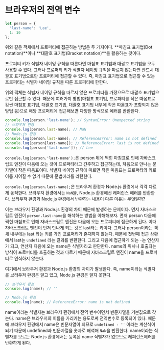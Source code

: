 # 브라우저의 전역 변수

```javascript
let person = {
  'last-name': 'Lee',
  1: 10
};
```

위와 같은 객체에서 프로퍼티에 접근하는 방법은 두 가지이다. **마침표 표기법(Dot notation)**이나 **대괄호 표기법(Bracket notation)**을 활용하는 것이다.

프로퍼티 키가 식별자 네이밍 규칙을 따른다면 마침표 표기법과 대괄호 표기법을 모두 사용할 수 있다. 그러나 프로퍼티 키가 식별자 네이밍 규칙을 따르지 않는다면 반드시 대괄호 표기법으로만 프로퍼티에 접근할 수 있다. 즉, 마침표 표기법으로 접근할 수 있는 프로퍼티는 식별자 네이밍 규칙을 따른 프로퍼티에 한한다.

위의 객체는 식별자 네이밍 규칙을 따르지 않은 프로퍼티를 가졌으므로 대괄호 표기법으로만 접근할 수 있다. 때문에 여러가지 방법(마침표 표기법, 프로퍼티를 작은 따옴표로 감싼 마침표 표기법, 대괄호 표기법, 대괄호 표기법 내부에 작은 따옴표가 포함되지 않은 방법 등)으로 해당 프로퍼티에 접근해보면 다양한 방식으로 에러를 반환한다.

```javascript
console.log(person.'last-name'); // SyntaxError: Unexpected string
// 브라우저 환경
console.log(person.last-name); // NaN
// Node.js 환경
console.log(person.last-name); // ReferenceError: name is not defined
console.log(person[last-name]); // ReferenceError: last is not defined
console.log(person['last-name']); // Lee
```

`console.log(person.'last-name');`은 person 뒤에 찍힌 마침표로 인해 자바스크립트 엔진이 다음에 오는 것이 프로퍼티라고 간주하고 접근하는데, 처음으로 만나는 문자열이 작은 따옴표이다. 식별자 네이밍 규칙에 따르면 작은 따옴표는 프로퍼티의 키로 이름 지어질 수 없기 때문에 문법에러를 리턴한다.

`console.log(person.last-name);`은 브라우저 환경과 Node.js 환경에서 각각 다르게 동작한다. 브라우저 환경에서는 `NaN`을, Node.js 환경에선 레퍼런스 에러를 반환한다. 브라우저 환경과 Node.js 환경에서 반환하는 내용이 다른 이유는 무엇일까?

이는 브라우저 환경과 Node.js 환경의 차이 때문에 발생하는 문제이다. 먼저 자바스크립트 엔진이 `person.last-name`을 해석하는 방법을 이해해보자. 먼저 person 다음에 찍힌 마침표로 인해 자바스크립트 엔진은 다음에 오는 프로퍼티에 접근하게 된다. 이때 자바스크립트 엔진이 먼저 만나게 되는 것은 last라는 키이다. 그러나 person이라는 객체 내부에는 last 라는 키를 가진 프로퍼티가 존재하지 않는다. 때문에 첫번째 접근 상황에서 last는 `undefined` 라는 결과를 반환한다. 그리고 다음에 접근하게 되는 `-`는 연산자가 되고, 연산자 다음에 오는 name은 식별자라고 판단한다. name의 위치나 호출되는 방식이 프로퍼티를 호출하는 것과 다르기 때문에 자바스크립트 엔진이 name을 프로퍼티로 인식하지 않는다.

여기에서 브라우저 환경과 Node.js 환경의 차이가 발생한다. 즉, name이라는 식별자를 브라우저 환경은 알고 있고, Node.js 환경은 알지 못한다.

```javascript
// 브라우저 환경
console.log(name); // ''

// Node.js 환경
console.log(name); // ReferenceError: name is not defined
```

name이라는 식별자는 브라우저 환경에서 전역 변수이면서 빈문자열을 기본값으로 갖는다. name은 브라우저의 이름을 가리키는 용도로써 전역변수로 등록되어 있다. 때문에 브라우저 환경에서 name은 빈문자열이 되므로 `undefined - ''` 이라는 계산식이 되기 때문에 undefined과 빈문자열을 숫자로 해석해 `NaN`을 반환한다. name이라는 식별자를 모르는 Node.js 환경에서는 등록된 name 식별자가 없으므로 레퍼런스에러를 반환하게 된다.

